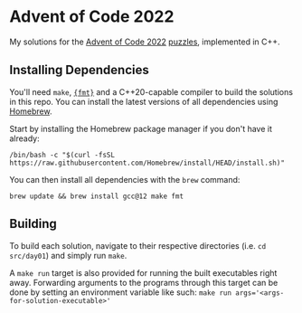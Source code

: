 # Advent of Code 2022

My solutions for the [Advent of Code 2022](https://adventofcode.com/2022/about) [puzzles](https://adventofcode.com/2022), implemented in C++.

## Installing Dependencies

You'll need `make`, [`{fmt}`](https://github.com/fmtlib/fmt) and a C++20-capable compiler to build the solutions in this repo.
You can install the latest versions of all dependencies using [Homebrew](https://brew.sh).

Start by installing the Homebrew package manager if you don't have it already:

`/bin/bash -c "$(curl -fsSL https://raw.githubusercontent.com/Homebrew/install/HEAD/install.sh)"`

You can then install all dependencies with the `brew` command:

`brew update && brew install gcc@12 make fmt`

## Building
To build each solution, navigate to their respective directories (i.e. `cd src/day01`) and simply run `make`.

A `make run` target is also provided for running the built executables right away. Forwarding arguments to the programs through this target can be done by setting an environment variable like such: `make run args='<args-for-solution-executable>'`
